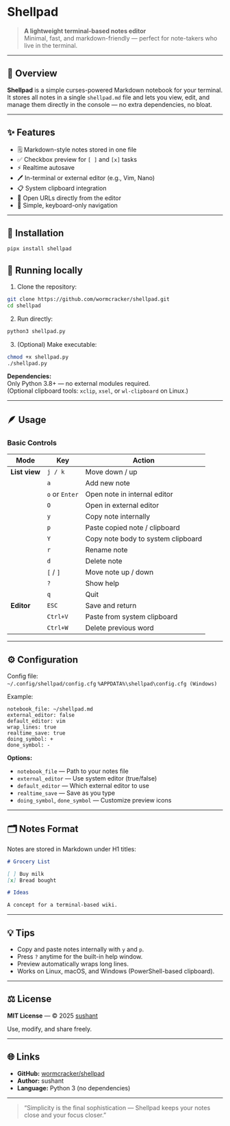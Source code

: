 # Shellpad

> **A lightweight terminal-based notes editor**  
> Minimal, fast, and markdown-friendly — perfect for note-takers who live in the terminal.

---

## 🚀 Overview

**Shellpad** is a simple curses-powered Markdown notebook for your terminal.  
It stores all notes in a single `shellpad.md` file and lets you view, edit, and manage them directly in the console — no extra dependencies, no bloat.

---

## ✨ Features

- 🗒️ Markdown-style notes stored in one file
- ✅ Checkbox preview for `[ ]` and `[x]` tasks
- ⚡ Realtime autosave
- 🖊️ In-terminal or external editor (e.g., Vim, Nano)
- 📋 System clipboard integration
- 🔗 Open URLs directly from the editor
- 🧭 Simple, keyboard-only navigation

---

## 🧩 Installation

```bash
pipx install shellpad
```

## 🧩 Running locally

1. Clone the repository:

```bash
git clone https://github.com/wormcracker/shellpad.git
cd shellpad
```

2. Run directly:

```bash
python3 shellpad.py
```

3. (Optional) Make executable:

```bash
chmod +x shellpad.py
./shellpad.py
```

**Dependencies:**  
Only Python 3.8+ — no external modules required.  
(Optional clipboard tools: `xclip`, `xsel`, or `wl-clipboard` on Linux.)

---

## 🪶 Usage

### Basic Controls

| Mode          | Key            | Action                             |
| ------------- | -------------- | ---------------------------------- |
| **List view** | `j / k`        | Move down / up                     |
|               | `a`            | Add new note                       |
|               | `o` or `Enter` | Open note in internal editor       |
|               | `O`            | Open in external editor            |
|               | `y`            | Copy note internally               |
|               | `p`            | Paste copied note / clipboard      |
|               | `Y`            | Copy note body to system clipboard |
|               | `r`            | Rename note                        |
|               | `d`            | Delete note                        |
|               | `[` / `]`      | Move note up / down                |
|               | `?`            | Show help                          |
|               | `q`            | Quit                               |
| **Editor**    | `ESC`          | Save and return                    |
|               | `Ctrl+V`       | Paste from system clipboard        |
|               | `Ctrl+W`       | Delete previous word               |

---

## ⚙️ Configuration

Config file:  
`~/.config/shellpad/config.cfg`
`%APPDATA%\shellpad\config.cfg (Windows)`

Example:

```
notebook_file: ~/shellpad.md
external_editor: false
default_editor: vim
wrap_lines: true
realtime_save: true
doing_symbol: +
done_symbol: -
```

**Options:**

- `notebook_file` — Path to your notes file
- `external_editor` — Use system editor (true/false)
- `default_editor` — Which external editor to use
- `realtime_save` — Save as you type
- `doing_symbol`, `done_symbol` — Customize preview icons

---

## 🗂️ Notes Format

Notes are stored in Markdown under H1 titles:

```markdown
# Grocery List

[ ] Buy milk
[x] Bread bought

# Ideas

A concept for a terminal-based wiki.
```

---

## 💡 Tips

- Copy and paste notes internally with `y` and `p`.
- Press `?` anytime for the built-in help window.
- Preview automatically wraps long lines.
- Works on Linux, macOS, and Windows (PowerShell-based clipboard).

---

## ⚖️ License

**MIT License** — © 2025 [sushant](https://github.com/wormcracker)

Use, modify, and share freely.

---

## 🌐 Links

- **GitHub:** [wormcracker/shellpad](https://github.com/wormcracker/shellpad)
- **Author:** sushant
- **Language:** Python 3 (no dependencies)

---

> “Simplicity is the final sophistication — Shellpad keeps your notes close and your focus closer.”
